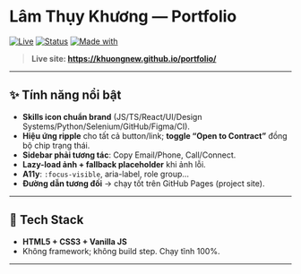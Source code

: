 # Lâm Thụy Khương — Portfolio

[![Live](https://img.shields.io/badge/Live-GitHub_Pages-1DB954)](https://khuongnew.github.io/portfolio/)
[![Status](https://img.shields.io/badge/Status-Online-success)](https://khuongnew.github.io/portfolio/)
[![Made with](https://img.shields.io/badge/Made%20with-HTML%2FCSS%2FJS-black)](#tech-stack)

> **Live site: https://khuongnew.github.io/portfolio/** 
---

## ✨ Tính năng nổi bật
- **Skills icon chuẩn brand** (JS/TS/React/UI/Design Systems/Python/Selenium/GitHub/Figma/CI).
- **Hiệu ứng ripple** cho tất cả button/link; **toggle “Open to Contract”** đồng bộ chip trạng thái.
- **Sidebar phải tương tác**: Copy Email/Phone, Call/Connect.
- **Lazy-load ảnh + fallback placeholder** khi ảnh lỗi.
- **A11y**: `:focus-visible`, aria-label, role group…
- **Đường dẫn tương đối** → chạy tốt trên GitHub Pages (project site).

---

## 🧰 Tech Stack <a id="tech-stack"></a>
- **HTML5 + CSS3 + Vanilla JS**
- Không framework; không build step. Chạy tĩnh 100%.

---
